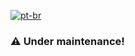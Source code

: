 [![pt-br](https://img.shields.io/badge/language-pt--br-green)](https://github.com/ikkidominico/ikkidominico/blob/main/README.pt-br.md)

### ⚠️ Under maintenance!

<!--
**ikkidominico/ikkidominico** is a ✨ _special_ ✨ repository because its `README.md` (this file) appears on your GitHub profile.

Here are some ideas to get you started:

- 🔭 I’m currently working on ...
- 🌱 I’m currently learning ...
- 👯 I’m looking to collaborate on ...
- 🤔 I’m looking for help with ...
- 💬 Ask me about ...
- 📫 How to reach me: ...
- 😄 Pronouns: ...
- ⚡ Fun fact: ...
-->
